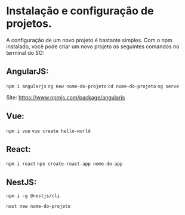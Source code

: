 # Instalação e configuração de projetos.

A configuração de um novo projeto é bastante simples. Com o npm instalado, você pode criar um novo projeto os seguintes comandos no terminal do SO:

## AngularJS:
`npm i angularjs` 
`ng new nome-do-projeto`
`cd nome-do-projeto`
`ng serve`

Site: <https://www.npmjs.com/package/angularjs>
## Vue:
`npm i vue` 
`vue create hello-world`



## React:
`npm i react`
`npx create-react-app nome-do-app`

## NestJS:
`npm i -g @nestjs/cli`

`nest new nome-do-projeto`




